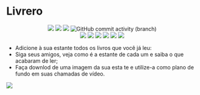 # Livrero

<p align="center">
<a href="https://livrero.vercel.app"><img src="https://img.shields.io/website?url=https%3A%2F%2Flivrero.vercel.app" /></a>
<img src="https://img.shields.io/github/package-json/v/arnonrdp/Livrero" />
<!-- <img alt="GitHub" src="https://img.shields.io/github/license/arnonrdp/Livrero" /> -->
<img src="https://img.shields.io/github/repo-size/arnonrdp/Livrero" />
<img alt="GitHub commit activity (branch)" src="https://img.shields.io/github/commit-activity/m/arnonrdp/Livrero" />
<br />
<img src="https://img.shields.io/github/package-json/dependency-version/arnonrdp/Livrero/firebase" />
<img src="https://img.shields.io/github/package-json/dependency-version/arnonrdp/Livrero/quasar" />
<img src="https://img.shields.io/github/package-json/dependency-version/arnonrdp/Livrero/vue" />
<img src="https://img.shields.io/github/package-json/dependency-version/arnonrdp/Livrero/vuex" />
<img src="https://img.shields.io/github/package-json/dependency-version/arnonrdp/Livrero/vue-router" />
<img src="https://img.shields.io/github/package-json/dependency-version/arnonrdp/Livrero/vue-i18n" />
</p>

- Adicione à sua estante todos os livros que você já leu:
- Siga seus amigos, veja como é a estante de cada um e saiba o que acabaram de ler;
- Faça downlod de uma imagem da sua esta te e utilize-a como plano de fundo em suas chamadas de vídeo.

<img src="./public/main.png" />
